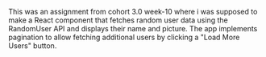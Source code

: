 This was an assignment from cohort 3.0 week-10 where i was supposed to make a React component that fetches random user data using the RandomUser API and displays their name and picture. The app implements pagination to allow fetching additional users by clicking a "Load More Users" button.

